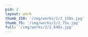 ```yaml
---
pid: 2
layout: work
thumb_150: '/img/works/2/2_150x.jpg'
thumb_75: '/img/works/2/2_75x.jpg'
full: '/img/works/2/2_640x.jpg'
---
```

